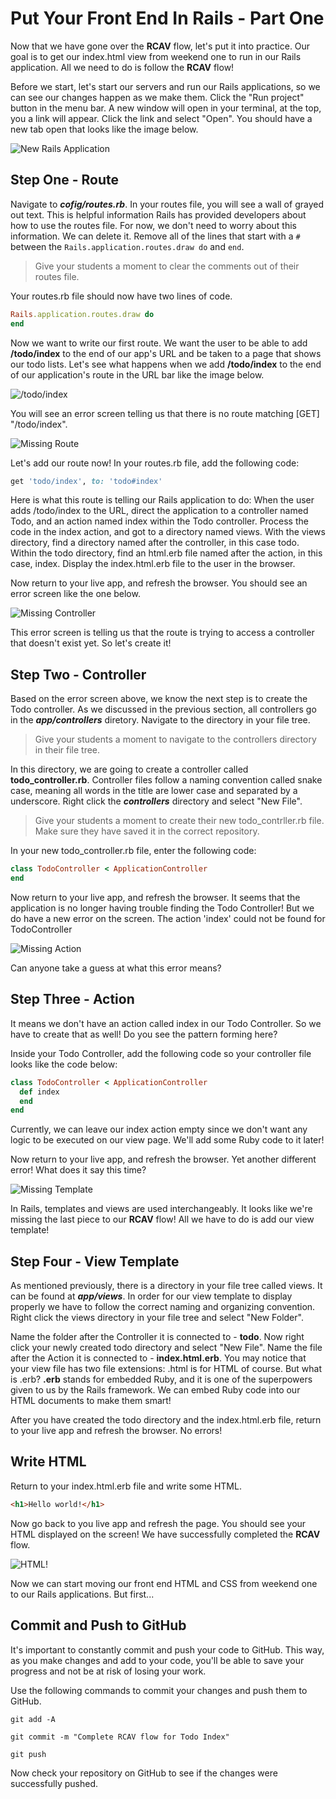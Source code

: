 # Put Your Front End In Rails - Part One
Now that we have gone over the **RCAV** flow, let's put it into practice. Our goal is to get our index.html view from weekend one to run in our Rails application. All we need to do is follow the **RCAV** flow!

Before we start, let's start our servers and run our Rails applications, so we can see our changes happen as we make them. Click the "Run project" button in the menu bar. A new window will open in your terminal, at the top, you a link will appear. Click the link and select "Open". You should have a new tab open that looks like the image below.

![New Rails Application](/images/put_your_front_end_in_rails_part_one/01.png "New Rails Application")

## Step One - Route
Navigate to ***cofig/routes.rb***. In your routes file, you will see a wall of grayed out text. This is helpful information Rails has provided developers about how to use the routes file. For now, we don't need to worry about this information. We can delete it. Remove all of the lines that start with a `#` between the `Rails.application.routes.draw do` and `end`.

>Give your students a moment to clear the comments out of their routes file.

Your routes.rb file should now have two lines of code.
```Ruby
Rails.application.routes.draw do
end
```

Now we want to write our first route. We want the user to be able to add **/todo/index** to the end of our app's URL and be taken to a page that shows our todo lists. Let's see what happens when we add **/todo/index** to the end of our application's route in the URL bar like the image below.

![/todo/index](/images/put_your_front_end_in_rails_part_one/02.png "/todo/index")

You will see an error screen telling us that there is no route matching [GET] "/todo/index".

![Missing Route](/images/put_your_front_end_in_rails_part_one/03.png "Missing Route")

Let's add our route now! In your routes.rb file, add the following code:
```Ruby
get 'todo/index', to: 'todo#index'
```

Here is what this route is telling our Rails application to do:
When the user adds /todo/index to the URL, direct the application to a controller named Todo, and an action named index within the Todo controller. Process the code in the index action, and got to a directory named views. With the views directory, find a directory named after the controller, in this case todo. Within the todo directory, find an html.erb file named after the action, in this case, index. Display the index.html.erb file to the user in the browser.

Now return to your live app, and refresh the browser. You should see an error screen like the one below.

![Missing Controller](/images/put_your_front_end_in_rails_part_one/04.png "Missing Controller")

This error screen is telling us that the route is trying to access a controller that doesn't exist yet. So let's create it!

## Step Two - Controller
Based on the error screen above, we know the next step is to create the Todo controller. As we discussed in the previous section, all controllers go in the ***app/controllers*** diretory. Navigate to the directory in your file tree.

>Give your students a moment to navigate to the controllers directory in their file tree.

In this directory, we are going to create a controller called **todo_controller.rb**. Controller files follow a naming convention called snake case, meaning all words in the title are lower case and separated by a underscore. Right click the ***controllers*** directory and select "New File".

>Give your students a moment to create their new todo_contrller.rb file. Make sure they have saved it in the correct repository.

In your new todo_controller.rb file, enter the following code:
```Ruby
class TodoController < ApplicationController
end
```

Now return to your live app, and refresh the browser. It seems that the application is no longer having trouble finding the Todo Controller! But we do have a new error on the screen. The action 'index' could not be found for TodoController

![Missing Action](/images/put_your_front_end_in_rails_part_one/05.png "Missing Action")

Can anyone take a guess at what this error means?

## Step Three - Action
It means we don't have an action called index in our Todo Controller. So we have to create that as well! Do you see the pattern forming here?

Inside your Todo Controller, add the following code so your controller file looks like the code below:
```Ruby
class TodoController < ApplicationController
  def index
  end
end
```

Currently, we can leave our index action empty since we don't want any logic to be executed on our view page. We'll add some Ruby code to it later!

Now return to your live app, and refresh the browser. Yet another different error! What does it say this time?

![Missing Template](/images/put_your_front_end_in_rails_part_one/06.png "Missing Template")

In Rails, templates and views are used interchangeably. It looks like we're missing the last piece to our **RCAV** flow! All we have to do is add our view template!

## Step Four - View Template
As mentioned previously, there is a directory in your file tree called views. It can be found at ***app/views***. In order for our view template to display properly we have to follow the correct naming and organizing convention. Right click the views directory in your file tree and select "New Folder".

Name the folder after the Controller it is connected to - **todo**. Now right click your newly created todo directory and select "New File". Name the file after the Action it is connected to - **index.html.erb**. You may notice that your view file has two file extensions: .html is for HTML of course. But what is .erb? **.erb** stands for embedded Ruby, and it is one of the superpowers given to us by the Rails framework. We can embed Ruby code into our HTML documents to make them smart!

After you have created the todo directory and the index.html.erb file, return to your live app and refresh the browser. No errors!

## Write HTML
Return to your index.html.erb file and write some HTML.
```HTML
<h1>Hello world!</h1>
```
Now go back to you live app and refresh the page. You should see your HTML displayed on the screen! We have successfully completed the **RCAV** flow.

![HTML!](/images/put_your_front_end_in_rails_part_one/07.png "HTML!")

Now we can start moving our front end HTML and CSS from weekend one to our Rails applications. But first...

## Commit and Push to GitHub
It's important to constantly commit and push your code to GitHub. This way, as you make changes and add to your code, you'll be able to save your progress and not be at risk of losing your work.

Use the following commands to commit your changes and push them to GitHub.

```shell
git add -A
```

```shell
git commit -m "Complete RCAV flow for Todo Index"
```

```shell
git push
```

Now check your repository on GitHub to see if the changes were successfully pushed.
